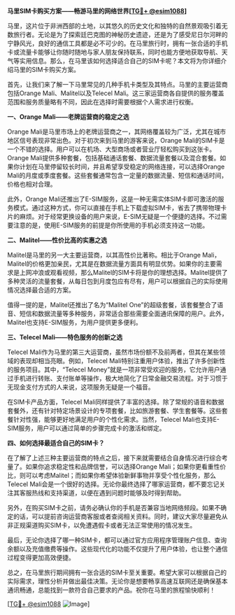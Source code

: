 **马里SIM卡购买方案——畅游马里的网络世界[[TG💪+ @esim1088](https://t.me/s/esim1088)]**

马里，这片位于非洲西部的土地，以其悠久的历史文化和独特的自然景观吸引着无数旅行者。无论是为了探索廷巴克图的神秘历史遗迹，还是为了感受尼日尔河畔的宁静风光，良好的通信工具都是必不可少的。在马里旅行时，拥有一张合适的手机卡或流量卡能够让你随时随地与家人朋友保持联系，同时也能方便地获取导航、天气等实用信息。那么，在马里该如何选择适合自己的SIM卡呢？本文将为你详细介绍马里的SIM卡购买方案。

首先，让我们来了解一下马里常见的几种手机卡类型及其特点。马里的主要运营商包括Orange Mali、Malitel以及Telecel Mali。这三家运营商各自提供的服务覆盖范围和服务质量略有不同，因此在选择时需要根据个人需求进行权衡。

**一、Orange Mali——老牌运营商的稳定之选**

Orange Mali是马里市场上的老牌运营商之一，其网络覆盖较为广泛，尤其在城市地区信号表现非常出色。对于初次来到马里的游客来说，Orange Mali的SIM卡是一个不错的选择。用户可以在机场、大型商场或者营业厅轻松购买到这张卡。Orange Mali提供多种套餐，包括基础通话套餐、数据流量套餐以及混合套餐。如果你计划在马里停留较长时间，并且希望享受稳定的网络连接，可以选择Orange Mali的月度或季度套餐。这些套餐通常包含一定量的数据流量、短信和通话时间，价格也相对合理。

此外，Orange Mali还推出了E-SIM服务，这是一种无需实体SIM卡即可激活的服务模式。通过这种方式，你可以直接在手机上下载虚拟SIM卡，省去了携带物理卡片的麻烦。对于经常更换设备的用户来说，E-SIM无疑是一个便捷的选择。不过需要注意的是，使用E-SIM服务的前提是你所使用的手机必须支持这一功能。

**二、Malitel——性价比高的实惠之选**

Malitel是马里的另一大主要运营商，以其高性价比著称。相比于Orange Mali，Malitel的价格更加亲民，尤其是在数据流量方面具有明显优势。如果你的主要需求是上网冲浪或观看视频，那么Malitel的SIM卡将是你的理想选择。Malitel提供了多种灵活的流量套餐，从每日包到月度包应有尽有，用户可以根据自己的实际使用情况选择最合适的方案。

值得一提的是，Malitel还推出了名为“Malitel One”的超级套餐，该套餐整合了语音、短信和数据流量等多种服务，非常适合那些需要全面通讯保障的用户。此外，Malitel也支持E-SIM服务，为用户提供更多便利。

**三、Telecel Mali——特色服务的创新之选**

Telecel Mali作为马里的第三大运营商，虽然市场份额不及前两者，但其在某些领域的表现却相当亮眼。例如，Telecel Mali特别注重用户体验，推出了许多创新性的服务项目。其中，“Telecel Money”就是一项非常受欢迎的服务，它允许用户通过手机进行转账、支付账单等操作，极大地简化了日常金融交易流程。对于习惯于无现金支付方式的人来说，这项服务无疑是一个福音。

在SIM卡产品方面，Telecel Mali同样提供了丰富的选择。除了常规的语音和数据套餐外，还有针对特定场景设计的专项套餐，比如旅游套餐、学生套餐等。这些套餐针对性强，能够更好地满足用户的个性化需求。当然，Telecel Mali也支持E-SIM服务，用户可以通过简单的步骤完成卡的激活和绑定。

**四、如何选择最适合自己的SIM卡？**

在了解了上述三种主要运营商的特点之后，接下来就需要结合自身情况进行综合考量了。如果你追求稳定性和品牌信誉，可以选择Orange Mali；如果你更看重性价比，则可以考虑Malitel；而如果你希望体验新鲜事物并享受个性化服务，那么Telecel Mali会是一个很好的选择。无论你最终选择了哪家运营商，都不要忘记关注其客服热线和支持渠道，以便在遇到问题时能够及时得到帮助。

另外，在购买SIM卡之前，请务必确认你的手机是否兼容当地网络频段。如果不确定的话，可以提前咨询运营商客服或者查阅相关资料。同时，建议大家尽量避免从非正规渠道购买SIM卡，以免遭遇假卡或者无法正常使用的情况发生。

最后，无论你选择了哪一种SIM卡，都可以通过官方应用程序管理账户信息、查询余额以及充值缴费等操作。这些现代化的功能不仅提升了用户体验，也让整个通信过程变得更加高效便捷。

总之，在马里旅行期间拥有一张合适的SIM卡至关重要。希望大家可以根据自己的实际需求，理性分析并做出最佳决策。无论你是想要畅享高速互联网还是确保基本通讯畅通，总能找到一款符合自己要求的产品。祝你在马里的旅程愉快顺利！

[[TG💪+ @esim1088](https://t.me/s/esim1088) ![Image](https://i.postimg.cc/4NQfJmqS/Snipaste-2025-05-13-00-14-12.png)]